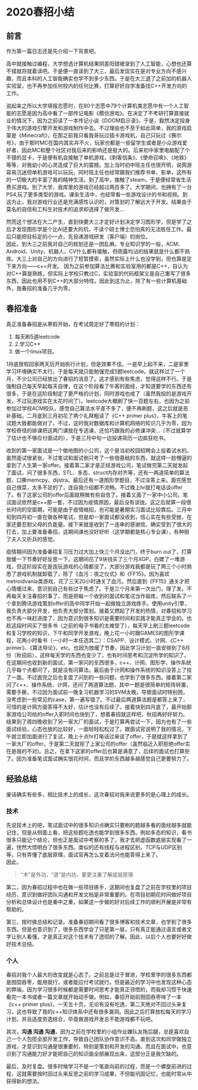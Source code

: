 # 2020春招小结

## 前言  
作为第一篇日志还是先介绍一下背景吧。  

高中就接触过编程，大学想选计算机结果阴差阳错被录到了人工智能，心想也还算不错就将就着读吧。于是便一直读到了大三，最后发现实在是对专业方向不感兴趣，而且本科的人工智能确实也学不到多少东西。于是在大三退了之前加的机器人实验室，也不再参加任何校内的任何比赛，打算好好自学准备找C++开发方向的工作。  

说起来之所以大学填报志愿时，在80个志愿中79个计算机类志愿中有一个人工智能的志愿是因为高中看了一部传记电影《模仿游戏》。在决定了不考研打算直接就业的情况下，因为之前读了一本传记小说《DOOM启示录》。于是，毅然决定投身于伟大的游戏引擎开发和游戏制作中去。不过理由也不至于如此简单，我的游戏启蒙是《Minecraft》，在那之前我只看我哥玩过插卡游戏机，自己只玩过《赛尔号》，由于那时MC在国内其实并不火，玩家也都是一些留学生或者是小众游戏爱好者，因此MC和整个社区对我后来的影响还是挺大的。后来初中家里电脑配了个不错的显卡，于是便有机会接触了单机游戏，《刺客信条》、《使命召唤》、《地铁》等等，对我幼小的心灵造成了巨大的震撼。加上当时初中班主任也很开明，说网游容易沉迷但单机游戏可以玩玩，同时班主任也经常跟我们推荐书单、影单，这所有的一切极大的丰富了我的精神生活。到了高中，接触了steam，于是便经常省生活费买游戏。到了大学，我库里的游戏已经超过两百多了。大学期间，也拥有了一台PS4,玩了更多类型的游戏。课余生活中，也经常看一些游戏设计的书和视频。到这为止，我对游戏行业还是充满感性认识的，对策划的了解远大于开发。结果由于莫名的自信和工科生对技术的追求却选择了做开发...  

然而这个想法在大二产生，直到快要大三才定好计划决定学习图形学，但是学了之后才发现图形学是个比AI还要大的坑，不读个硕士博士恐怕真的无法胜任工作。最后只能把目标定的小一点，先投递游戏研发（客户端）的岗位。  
因此，到大三之前我对自己的规划还是一团乱麻。专业知识学的一般，ACM、Android、Unity、机器人、CV什么都有接触，但雨露均沾的结果就是什么都不熟练。大三上对自己的方向进行了短暂摸索，虽然实际上什么也没学到，但也算是定下来方向——c++开发。  因为之前参加算法比赛和实验室用的都是C++，自认为对C++算是熟练，但实际上学校只教过C，实验室的代码框架又是自己重写了很多东西，因此也用不到C++的大部分特性。因此到这为止，除了有一些计算机基础外，我春招的准备几乎为零。  

## 春招准备

真正准备春招是从寒假开始，在考试周定好了寒假的计划：
1. 每天刷5道leetcode
2. 2.学习C++
3. 做一个linux项目。  

1月底放假回家两天后开始执行计划，但是效果不佳。一是早上起不来，二是家里学习环境确实不太行。于是每天就只能勉强完成5题leetcode。就这样过了一个月，不少公司已经放出了春招的消息了。这才感到有些焦虑，觉得这样不行。于是强制自己每天早起每天自律，在这个阶段看了牛客的面经，才知道要学的东西还有很多，于是在这阶段制定了更严格的计划，同时游戏也戒了（虽然我投的是游戏开发，不过玩游戏实在太花时间了）。leetcode大概刷了快一百题左右，也因为之前参加过学校ACM校队，感觉自己算法水平差不多了，便不再刷题，这之后就是恶补基础。二月底到三月初花了两个礼拜粗读了《C++ primer plus》，牛客上的笔试题大致都能做对了。不过，这时我对数据库和计算机网络的知识几乎为零，因为学校奇怪的排课把这两门课放在专选课，还恰巧跟我的必修课冲突...（不过就算学了估计也不够应付面试的），于是三月中旬一边投递简历一边疯狂吃书。  

收到的第一家面试是一个做地图的小公司，这个是当初校园招聘会上投着试水的。虽然面试很紧张，不过笔试和面试倒只考了一些很基础的东西，就这样一脸懵逼的拿到了人生第一家offer。接着第二家才是正经游戏公司，笔试做完第二天就发起了面试，问了很多东西，STL、多态、struct内存对齐等，还有一两道简单的算法题，口撕memcpy、dijstra，最后还有一道图形学题目，不过没答上来。面完感觉自己很菜，太多不足的了，连自我介绍都不流畅。不过晚上hr就打电话谈offer了。有了这家公司的offer后面就稍微有些自信了。接着又面了一家中小公司，笔试面试依然是c++那一套，不过因为疫情原因，最后没有谈拢。这之后就算一段很长时间的空窗期，可能是由于疫情缩招，也可能是暑期实习面试比较靠后。三月中旬到四月初一直在做各种笔试，但是却一家面试都没收到，信心实在有些受挫，在家还要忍耐父母的负能量。接下来就是收到了一连串的感谢信，确实受到了很大的打击，加上要准备春招，这期间课也没好好听（这学期都是核心专业课），有种赔了夫人又折兵的感觉。  

疫情期间因为准备春招复习压力过大加上快三个月没出门，终于burn out了，打算放缓一下节奏好好反思一下。这期间花了9块钱买了三个月XGP，白嫖了一堆游戏，但这阶段实在是连玩游戏的心情都没了，大部分游戏我都是玩了两三个小时熟悉了游戏机制就卸载了，除了《血污：夜之仪式》和《FF15》。因为喜欢metroidvania类游戏，花了三天20小时通关了血污。然后直到《FF15》通关才把心情缓过来，意识到自己有些过于焦虑了。于是三个月来第一次出门，理了发。不再每天关注春招的事了，而是把每一个收到的面试和笔试当作锻炼，然后联系了一个拿到腾讯游戏策划offer的高中同学开始一起做独立游戏练手。使用unity引擎，我负责大部分开发，他负责大部分策划。接着又燃起了开发的热情，对春招和学习也不再一味赶进度了，因为意识到很多知识是需要时间和实践才能真正学会的。也趁这段时间买了很多书（之前的电子书看的太难受了），每天早上刷三题leetcode和复习学校的知识，下午和同学开发游戏，晚上花一小时跟GAMES的图形学课程，花两小时看书（一小时一本任选其二）：CSAPP、设计模式、计网、《C++ primer》、《算法导论》、etc。也因为放缓了节奏，因此学习计划一直安排到了8月份（秋招前），这样每天学的东西也变少了，也有时间思考和沉淀所学的知识了。在这期间也收到新的面试，第一家问的东西很多，c++、计网、图形学、操作系统几乎每个点都问了，就是没有问算法。最后由于计网和操作系统的知识没答上了挂了一面。不过面完之后也复盘了问到的一些问题，也学到了很多东西。接着第二家问了c++、操作系统、计网，还问了两道算法题，其中一题是很简单的矩阵转置，需要手撕，不过因为面试前一晚复习机器学习的SVM太晚，导致面试时特别困，没考虑到一些常见的case，第一遍写错了。不过最后两道算法题是都答上来了，可惜的是计网方面答得不太好，估计也没有后续了。接着快到四月底了，最开始那家游戏公司给的offer入职时间也快到了，想着春招就这样吧，秋招再好好努力。结果到了周四晚收到了另一家大厂的面试，于是打算再尝试一下，因为也有了一些面试经验，心态也放的比较好，一面轻轻松松过了。跟面试官说明了我的情况，下午就立即加面进行了复试，晚上十点hr打电话过来谈了offer，于是就这样拿到了一家大厂的offer。于是第二天就拒了上家公司的offer（虽然临近入职拒绝offer实在是我的不对)。总之，在拿下这家的offer后也算是满意了，后续的面试也打算拒了。因为准备笔试面试确实很花时间，而且学的东西越多越感觉自己更要努力了。

## 经验总结

废话确实有些多，相比技术上的成长，这次春招对我来说更多的是心理上的成长。 

### 技术
先说技术上的吧，笔试面试中的很多知识点确实只要刷的题越多看的面经越多就能记住，但是从侧面上看，把这些题吃透也能学到很多东西。例如多态的知识，看书很多只能记个结论，但也正是面试中考察的多了，我才去把虚函数底层实现看了一遍，恍然大悟明白了很多东西。类似的还有线程与进程区别，TCP与UDP区别等，只有弄懂了底层原理，面试官再怎么变着法问也能答得上来了。  
因此，
> “术”是外功，“道”是内功，要更注重了解底层原理

第二，因为春招过程中也在做一些项目练手，这期间也复盘了之前在学校里的项目经历，意识到做好团队沟通和开发文档是非常重要的。在项目初期花时间做好项目分析和总体设计也是重中之重，如果这一步做的好对后续工作的顺利开展是非常有帮助的。  

第三，按时做总结和记录。准备春招期间看了很多博客和技术文章，也学到了很多东西。但是也意识到了，很多东西学会了只是第一层，只有真正能通过语言或者文字让别人看懂，才是真正对这个技术有了透彻的了解。因此，以后个人也要好好做好技术总结。

### 个人
春招对我个人最大的改变就是心态了。之前总是过于冒进，学校里学的很多东西都是囫囵吞枣，能用就行，或者能应付考试就行。但是最近的学习中也发现这种心态的弊端，因为学习很多时候都是需要时间思考才能真正领悟的，而我却习惯于快速看完一本书或者一篇文章就开始动手做。例如，春招开始前囫囵吞枣啃了一本《c++ primer plus》，一天五十页，无论有没有吃透，第二天绝对不回过头来复习，这也导致了我的c++知识体系中还有很多漏洞。因此之后打算放松每天的学习计划，并且适度劳逸结合，毕竟做游戏开发总不能游戏都不玩吧。  

其次，**沟通 沟通 沟通**，因为之前在学校里的小组作业嫌队友拖后腿，总是喜欢自己一个人包揽全部开发工作，导致自己团队协作意识不高。直到这次和同学做独立游戏，才意识到沟通是很重要的，特别是策划和开发的沟通。而且在面试中，也意识到了沟通能力好才能把自己的知识面全部展现出来，这部分正是我欠缺的。  

最后，及时复盘。很多时候学习不是一个笔直向前的过程，而是一个螺旋前进的过程，这就需要按时回过头来反思之前的学习成果，不但能巩固记忆，也能时常从中获得新的想法。  
